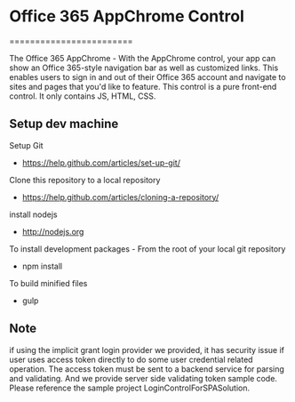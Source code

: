 # Office 365 AppChrome Control

========================

The Office 365 AppChrome - With the AppChrome control, your app can show an Office 365-style navigation bar as well as customized links. This enables users to sign in and out of their Office 365 account and navigate to sites and pages that you'd like to feature.
This control is a pure front-end control. It only contains JS, HTML, CSS. 

## Setup dev machine
Setup Git
* https://help.github.com/articles/set-up-git/

Clone this repository to a local repository
* https://help.github.com/articles/cloning-a-repository/

install nodejs
* http://nodejs.org

To install development packages - From the root of your local git repository
* npm install

To build minified files
* gulp

## Note
if using the implicit grant login provider we provided, it has security issue if user uses access token directly to do some user credential related operation. The access token must be sent to a backend service for parsing and validating. And we provide server side validating token sample code. Please reference the sample project LoginControlForSPASolution.





